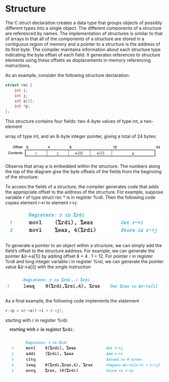 # Structure

The C struct declaration creates a data type that groups objects of possibly different types into a single object. The different components of a structure are referenced by names. The implementation of structures is similar to that of arrays in that all of the components of a structure are stored in a contiguous region of memory and a pointer to a structure is the address of its first byte. The compiler maintains information about each structure type indicating the byte offset of each field. It generates references to structure elements using these offsets as displacements in memory referencing instructions.



As an example, consider the following structure declaration:

```c
struct rec {
    int i;
    int j;
    int a[2];
    int *p;
};
```

This structure contains four fields: two 4-byte values of type int, a two-element

array of type int, and an 8-byte integer pointer, giving a total of 24 bytes:

![](1.png)

Observe that array a is embedded within the structure. The numbers along the top of the diagram give the byte offsets of the fields from the beginning of the structure.

To access the fields of a structure, the compiler generates code that adds the appropriate offset to the address of the structure. For example, suppose variable r of type struct rec * is in register %rdi. Then the following code copies element r->i to element r->j:

![](2.png)

To generate a pointer to an object within a structure, we can simply add the field’s offset to the structure address. For example, we can generate the pointer &(r->a[1]) by adding offset 8 + 4 . 1 = 12. For pointer r in register %rdi and long integer variable i in register %rsi, we can generate the pointer value &(r->a[i]) with the single instruction

![](3.png)

As a final example, the following code implements the statement

```c
r->p = &r->a[r->i + r->j];
```

starting with r in register %rdi:

![](4.png)
